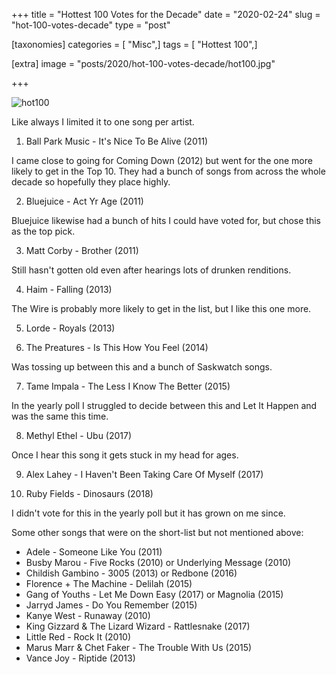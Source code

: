 +++
title = "Hottest 100 Votes for the Decade"
date = "2020-02-24"
slug = "hot-100-votes-decade"
type = "post"

[taxonomies]
categories = [ "Misc",]
tags = [ "Hottest 100",]

[extra]
image = "posts/2020/hot-100-votes-decade/hot100.jpg"

+++

![hot100](hot100.jpg)

Like always I limited it to one song per artist.

1) Ball Park Music - It's Nice To Be Alive (2011)

I came close to going for Coming Down (2012) but went for the one more likely to get in the Top 10.
They had a bunch of songs from across the whole decade so hopefully they place highly.

2) Bluejuice - Act Yr Age (2011)

Bluejuice likewise had a bunch of hits I could have voted for, but chose this as the top pick.

3) Matt Corby - Brother (2011)

Still hasn't gotten old even after hearings lots of drunken renditions.

4) Haim - Falling (2013)

The Wire is probably more likely to get in the list, but I like this one more.

5) Lorde - Royals (2013)

6) The Preatures - Is This How You Feel (2014)

Was tossing up between this and a bunch of Saskwatch songs.

7) Tame Impala - The Less I Know The Better (2015)

In the yearly poll I struggled to decide between this and Let It Happen and was the same this time.

8) Methyl Ethel - Ubu (2017)

Once I hear this song it gets stuck in my head for ages.

9) Alex Lahey - I Haven't Been Taking Care Of Myself (2017)

10) Ruby Fields - Dinosaurs (2018)

I didn't vote for this in the yearly poll but it has grown on me since.

Some other songs that were on the short-list but not mentioned above:

* Adele - Someone Like You (2011)
* Busby Marou - Five Rocks (2010) or Underlying Message (2010)
* Childish Gambino - 3005 (2013) or Redbone (2016)
* Florence + The Machine - Delilah (2015)
* Gang of Youths - Let Me Down Easy (2017) or Magnolia (2015)
* Jarryd James - Do You Remember (2015)
* Kanye West - Runaway (2010)
* King Gizzard & The Lizard Wizard - Rattlesnake (2017)
* Little Red - Rock It (2010)
* Marus Marr & Chet Faker - The Trouble With Us (2015)
* Vance Joy - Riptide (2013)